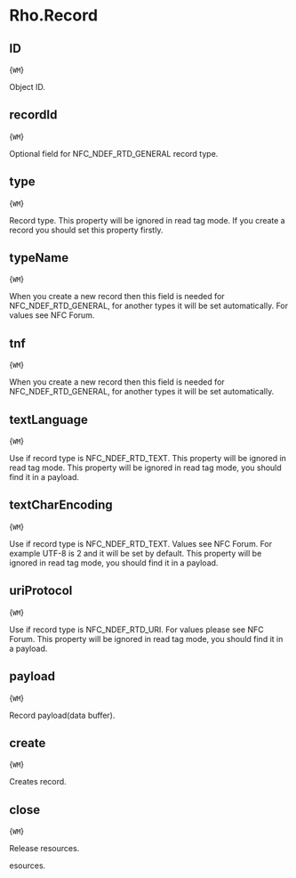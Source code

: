 # Rho.Record## ID{`WM`}Object ID.## recordId{`WM`}Optional field for NFC_NDEF_RTD_GENERAL record type.## type{`WM`}Record type. This property will be ignored in read tag mode. If you create a record you should set this property firstly.## typeName{`WM`}When you create a new record then this field is needed for NFC_NDEF_RTD_GENERAL, for another types it will be set automatically. For values see NFC Forum.## tnf{`WM`}When you create a new record then this field is needed for NFC_NDEF_RTD_GENERAL, for another types it will be set automatically.## textLanguage{`WM`}Use if record type is NFC_NDEF_RTD_TEXT. This property will be ignored in read tag mode. This property will be ignored in read tag mode, you should find it in a payload.## textCharEncoding{`WM`}Use if record type is NFC_NDEF_RTD_TEXT. Values see NFC Forum. For example UTF-8 is 2 and it will be set by default. This property will be ignored in read tag mode, you should find it in a payload.## uriProtocol{`WM`}Use if record type is NFC_NDEF_RTD_URI. For values please see NFC Forum. This property will be ignored in read tag mode, you should find it in a payload.## payload{`WM`}Record payload(data buffer).## create{`WM`}Creates record.## close{`WM`}Release resources.esources.